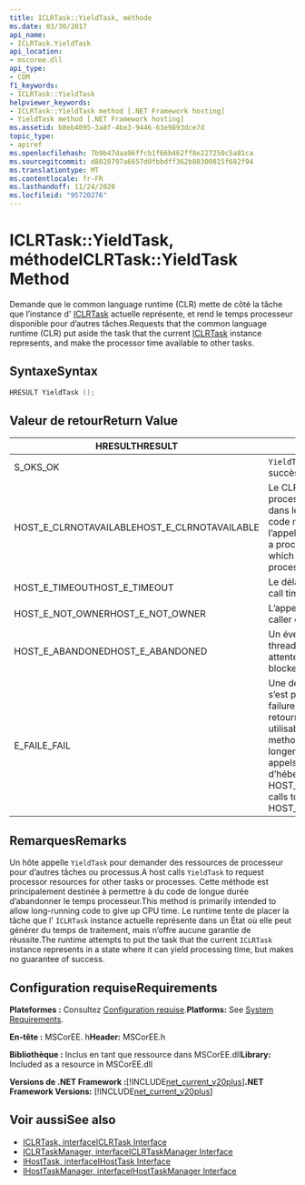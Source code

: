 ```yaml
---
title: ICLRTask::YieldTask, méthode
ms.date: 03/30/2017
api_name:
- ICLRTask.YieldTask
api_location:
- mscoree.dll
api_type:
- COM
f1_keywords:
- ICLRTask::YieldTask
helpviewer_keywords:
- ICLRTask::YieldTask method [.NET Framework hosting]
- YieldTask method [.NET Framework hosting]
ms.assetid: b8eb4095-3a8f-4be3-9446-63e9893dce7d
topic_type:
- apiref
ms.openlocfilehash: 7b9b47daa96ffcb1f66b462ff8e227250c5a81ca
ms.sourcegitcommit: d8020797a6657d0fbbdff362b80300815f682f94
ms.translationtype: MT
ms.contentlocale: fr-FR
ms.lasthandoff: 11/24/2020
ms.locfileid: "95720276"
---
```

# <a name="iclrtaskyieldtask-method"></a><span data-ttu-id="6f7d5-102">ICLRTask::YieldTask, méthode</span><span class="sxs-lookup"><span data-stu-id="6f7d5-102">ICLRTask::YieldTask Method</span></span>

<span data-ttu-id="6f7d5-103">Demande que le common language runtime (CLR) mette de côté la tâche que l’instance d' [ICLRTask](iclrtask-interface.md) actuelle représente, et rend le temps processeur disponible pour d’autres tâches.</span><span class="sxs-lookup"><span data-stu-id="6f7d5-103">Requests that the common language runtime (CLR) put aside the task that the current [ICLRTask](iclrtask-interface.md) instance represents, and make the processor time available to other tasks.</span></span>  
  
## <a name="syntax"></a><span data-ttu-id="6f7d5-104">Syntaxe</span><span class="sxs-lookup"><span data-stu-id="6f7d5-104">Syntax</span></span>  
  
```cpp  
HRESULT YieldTask ();  
```  
  
## <a name="return-value"></a><span data-ttu-id="6f7d5-105">Valeur de retour</span><span class="sxs-lookup"><span data-stu-id="6f7d5-105">Return Value</span></span>  
  
|<span data-ttu-id="6f7d5-106">HRESULT</span><span class="sxs-lookup"><span data-stu-id="6f7d5-106">HRESULT</span></span>|<span data-ttu-id="6f7d5-107">Description</span><span class="sxs-lookup"><span data-stu-id="6f7d5-107">Description</span></span>|  
|-------------|-----------------|  
|<span data-ttu-id="6f7d5-108">S_OK</span><span class="sxs-lookup"><span data-stu-id="6f7d5-108">S_OK</span></span>|<span data-ttu-id="6f7d5-109">`YieldTask` retourné avec succès.</span><span class="sxs-lookup"><span data-stu-id="6f7d5-109">`YieldTask` returned successfully.</span></span>|  
|<span data-ttu-id="6f7d5-110">HOST_E_CLRNOTAVAILABLE</span><span class="sxs-lookup"><span data-stu-id="6f7d5-110">HOST_E_CLRNOTAVAILABLE</span></span>|<span data-ttu-id="6f7d5-111">Le CLR n’a pas été chargé dans un processus, ou le CLR est dans un État dans lequel il ne peut pas exécuter de code managé ou traiter correctement l’appel.</span><span class="sxs-lookup"><span data-stu-id="6f7d5-111">The CLR has not been loaded into a process, or the CLR is in a state in which it cannot run managed code or process the call successfully.</span></span>|  
|<span data-ttu-id="6f7d5-112">HOST_E_TIMEOUT</span><span class="sxs-lookup"><span data-stu-id="6f7d5-112">HOST_E_TIMEOUT</span></span>|<span data-ttu-id="6f7d5-113">Le délai d’attente de l’appel a expiré.</span><span class="sxs-lookup"><span data-stu-id="6f7d5-113">The call timed out.</span></span>|  
|<span data-ttu-id="6f7d5-114">HOST_E_NOT_OWNER</span><span class="sxs-lookup"><span data-stu-id="6f7d5-114">HOST_E_NOT_OWNER</span></span>|<span data-ttu-id="6f7d5-115">L’appelant ne possède pas le verrou.</span><span class="sxs-lookup"><span data-stu-id="6f7d5-115">The caller does not own the lock.</span></span>|  
|<span data-ttu-id="6f7d5-116">HOST_E_ABANDONED</span><span class="sxs-lookup"><span data-stu-id="6f7d5-116">HOST_E_ABANDONED</span></span>|<span data-ttu-id="6f7d5-117">Un événement a été annulé alors qu’un thread ou une fibre bloqué était en attente.</span><span class="sxs-lookup"><span data-stu-id="6f7d5-117">An event was canceled while a blocked thread or fiber was waiting on it.</span></span>|  
|<span data-ttu-id="6f7d5-118">E_FAIL</span><span class="sxs-lookup"><span data-stu-id="6f7d5-118">E_FAIL</span></span>|<span data-ttu-id="6f7d5-119">Une défaillance catastrophique inconnue s’est produite.</span><span class="sxs-lookup"><span data-stu-id="6f7d5-119">An unknown catastrophic failure occurred.</span></span> <span data-ttu-id="6f7d5-120">Quand une méthode retourne E_FAIL, le CLR n’est plus utilisable dans le processus.</span><span class="sxs-lookup"><span data-stu-id="6f7d5-120">When a method returns E_FAIL, the CLR is no longer usable within the process.</span></span> <span data-ttu-id="6f7d5-121">Les appels suivants aux méthodes d’hébergement retournent HOST_E_CLRNOTAVAILABLE.</span><span class="sxs-lookup"><span data-stu-id="6f7d5-121">Subsequent calls to hosting methods return HOST_E_CLRNOTAVAILABLE.</span></span>|  
  
## <a name="remarks"></a><span data-ttu-id="6f7d5-122">Remarques</span><span class="sxs-lookup"><span data-stu-id="6f7d5-122">Remarks</span></span>  

 <span data-ttu-id="6f7d5-123">Un hôte appelle `YieldTask` pour demander des ressources de processeur pour d’autres tâches ou processus.</span><span class="sxs-lookup"><span data-stu-id="6f7d5-123">A host calls `YieldTask` to request processor resources for other tasks or processes.</span></span> <span data-ttu-id="6f7d5-124">Cette méthode est principalement destinée à permettre à du code de longue durée d’abandonner le temps processeur.</span><span class="sxs-lookup"><span data-stu-id="6f7d5-124">This method is primarily intended to allow long-running code to give up CPU time.</span></span> <span data-ttu-id="6f7d5-125">Le runtime tente de placer la tâche que l' `ICLRTask` instance actuelle représente dans un État où elle peut générer du temps de traitement, mais n’offre aucune garantie de réussite.</span><span class="sxs-lookup"><span data-stu-id="6f7d5-125">The runtime attempts to put the task that the current `ICLRTask` instance represents in a state where it can yield processing time, but makes no guarantee of success.</span></span>  
  
## <a name="requirements"></a><span data-ttu-id="6f7d5-126">Configuration requise</span><span class="sxs-lookup"><span data-stu-id="6f7d5-126">Requirements</span></span>  

 <span data-ttu-id="6f7d5-127">**Plateformes :** Consultez [Configuration requise](../../get-started/system-requirements.md).</span><span class="sxs-lookup"><span data-stu-id="6f7d5-127">**Platforms:** See [System Requirements](../../get-started/system-requirements.md).</span></span>  
  
 <span data-ttu-id="6f7d5-128">**En-tête :** MSCorEE. h</span><span class="sxs-lookup"><span data-stu-id="6f7d5-128">**Header:** MSCorEE.h</span></span>  
  
 <span data-ttu-id="6f7d5-129">**Bibliothèque :** Inclus en tant que ressource dans MSCorEE.dll</span><span class="sxs-lookup"><span data-stu-id="6f7d5-129">**Library:** Included as a resource in MSCorEE.dll</span></span>  
  
 <span data-ttu-id="6f7d5-130">**Versions de .NET Framework :**[!INCLUDE[net_current_v20plus](../../../../includes/net-current-v20plus-md.md)]</span><span class="sxs-lookup"><span data-stu-id="6f7d5-130">**.NET Framework Versions:** [!INCLUDE[net_current_v20plus](../../../../includes/net-current-v20plus-md.md)]</span></span>  
  
## <a name="see-also"></a><span data-ttu-id="6f7d5-131">Voir aussi</span><span class="sxs-lookup"><span data-stu-id="6f7d5-131">See also</span></span>

- [<span data-ttu-id="6f7d5-132">ICLRTask, interface</span><span class="sxs-lookup"><span data-stu-id="6f7d5-132">ICLRTask Interface</span></span>](iclrtask-interface.md)
- [<span data-ttu-id="6f7d5-133">ICLRTaskManager, interface</span><span class="sxs-lookup"><span data-stu-id="6f7d5-133">ICLRTaskManager Interface</span></span>](iclrtaskmanager-interface.md)
- [<span data-ttu-id="6f7d5-134">IHostTask, interface</span><span class="sxs-lookup"><span data-stu-id="6f7d5-134">IHostTask Interface</span></span>](ihosttask-interface.md)
- [<span data-ttu-id="6f7d5-135">IHostTaskManager, interface</span><span class="sxs-lookup"><span data-stu-id="6f7d5-135">IHostTaskManager Interface</span></span>](ihosttaskmanager-interface.md)
